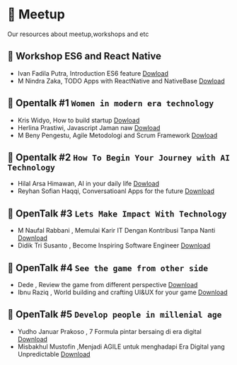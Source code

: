 # :bookmark_tabs: Meetup
Our resources about meetup,workshops and etc

## :muscle: Workshop ES6 and React Native
- Ivan Fadila Putra, Introduction ES6 feature [Dowload](resource/workshop/react-native/Introduction_ES6.pptx)
- M Nindra Zaka, TODO Apps with ReactNative and NativeBase [Dowload](resource/workshop/react-native/Workshop_React_Native.pptx)

## :loudspeaker: Opentalk #1 `Women in modern era technology`
- Kris Widyo, How to build startup [Dowload](resource/ot1/How_to_build_Startup.pdf)
- Herlina Prastiwi, Javascript Jaman naw [Dowload](resource/ot1/Teknologi_JS_Jaman_Now.pdf)
- M Beny Pengestu,
Agile Metodologi and Scrum Framework [Dowload](resource/ot1/Agile_Metodologi_and_Scrum_Framework.pptx)

## :loudspeaker: Opentalk #2 `How To Begin Your Journey with AI Technology`
- Hilal Arsa Himawan, AI in your daily life [Dowload](resource/ot2/How_to_begin_your_journey_with_AI_technology.pptx)
- Reyhan Sofian Haqqi, Conversatioanl Apps for the future [Download](resource/ot2/Conversational_Apps_for_the_Future.ppt)
## :loudspeaker: OpenTalk #3 `Lets Make Impact With Technology`
- M Naufal Rabbani , Memulai Karir IT Dengan Kontribusi Tanpa Nanti [Download](resource/ot3/Memulai_Karir_IT_Dengan_Kontribusi_Tanpa_Nanti.pptx)
- Didik Tri Susanto , Become Inspiring Software Engineer [Download](resource/ot5/7_formula_pintar.pptx)

## :loudspeaker: OpenTalk #4 `See the game from other side`
- Dede , Review the game from different perspective [Download]()
- Ibnu Raziq , World building and  crafting UI&UX for your game [Download]()

## :loudspeaker: OpenTalk #5 `Develop people in millenial age`
- Yudho Januar Prakoso , 7 Formula pintar bersaing di era digital [Download](resource/ot5/7_formula_pintar.pptx)
- Misbakhul Mustofin ,Menjadi AGILE untuk menghadapi Era Digital yang Unpredictable [Download](resource/ot5/agile.pptx)
